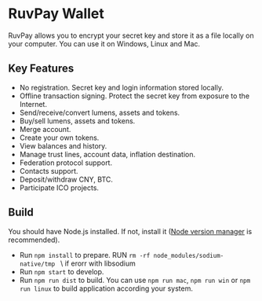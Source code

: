 # RuvPay Wallet 

RuvPay allows you to encrypt your secret key and store it as a file locally on your computer. You can use it on Windows, Linux and Mac.

## Key Features

- No registration. Secret key and login information stored locally.
- Offline transaction signing. Protect the secret key from exposure to the Internet.
- Send/receive/convert lumens, assets and tokens.
- Buy/sell lumens, assets and tokens.
- Merge account.
- Create your own tokens.
- View balances and history.
- Manage trust lines, account data, inflation destination.
- Federation protocol support.
- Contacts support.
- Deposit/withdraw CNY, BTC.
- Participate ICO projects.

## Build

You should have Node.js installed. If not, install it ([Node version manager](https://github.com/creationix/nvm) is recommended).

- Run `npm install` to prepare.
  RUN `rm -rf node_modules/sodium-native/tmp ` \\ if erorr with libsodium
- Run `npm start` to develop.
- Run `npm run dist` to build. You can use `npm run mac`, `npm run win` or `npm run linux` to build application according your system.


